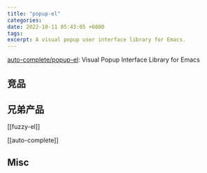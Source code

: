 ```yaml
---
title: "popup-el"
categories: 
date: 2022-10-11 05:43:05 +0800
tags: 
excerpt: A visual popup user interface library for Emacs.
---
```


[auto-complete/popup-el](https://github.com/auto-complete/popup-el): Visual Popup Interface Library for Emacs


## 竞品


## 兄弟产品


[[fuzzy-el]]

[[auto-complete]]



## Misc





